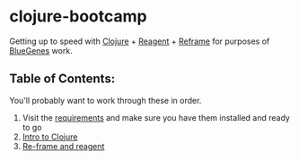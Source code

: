 # clojure-bootcamp
Getting up to speed with [Clojure](https://clojure.org/) + [Reagent](http://reagent-project.github.io/) + [Reframe](https://github.com/Day8/re-frame) for purposes of [BlueGenes](https://github.com/intermine/bluegenes) work.

## Table of Contents:

You'll probably want to work through these in order.

1. Visit the [requirements](requirements.md) and make sure you have them installed and ready to go
2. [Intro to Clojure](activities/intro-to-clojure.md)
3. [Re-frame and reagent](activities/re-frame-and-reagent.md)
